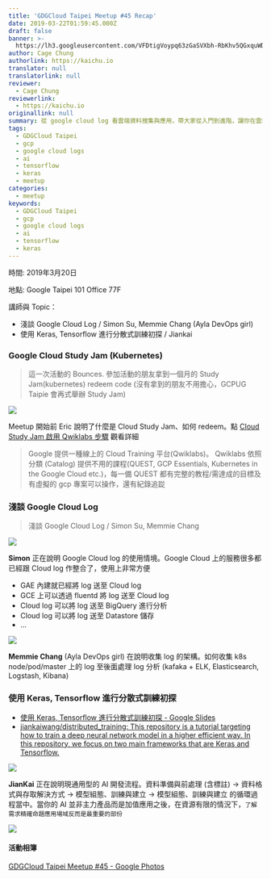 ```yaml
---
title: 'GDGCloud Taipei Meetup #45 Recap'
date: 2019-03-22T01:59:45.000Z
draft: false
banner: >-
  https://lh3.googleusercontent.com/VFDtigVoypq63zGaSVXbh-RbKhv5QGxquWDpJq4HAHGy6jgSqsEdBGIEX9JIrIaHgOdkalbStIMygqgHaGIOmK9CVGXbBQ39FU8sMhDuxO7WsJ5gDZdgoFNxmMeuf2DRNb9Dh9hof7uhSRUpAQde8MRv9rvSmHgHwzKW5WAUmWzyYXOIfwfBb1wV9PySHV65FOSCkU0No6gBbIY5x0JZcqzmlooTUWKAznmPQVzLmoa9q0k7iukQJETtrtbvBn-ROgpvtmSpiepvS7GAzCK7M90XJ5weU8Rej4B01ljvrV0irL1YSZJTFc_yGms8RJf_MyRVLHR_ukhdGV1WJFOdptIftN1pbxtPOZogRVByLlxwRz65sf_CQry05XS6DYlthjCRU-UafKecXpkNebg4sYb61LRkm6D-67mfSIapMQV0IRRhj_iS1NeUpALVmLaC33to91wiocrXP7jhnPfRKh9GKIE3QChVTe_MvsmhScIEkjVZKL1tEpogLqV1-aUOEtcIg75gvpsd6b2wIOe8ET3A6vEcXOyGIpLHCde3KNiPCv0AamBsbRDvXOcYLp76rlX0g77B3EYSzcPGhccYrfIuqFyXtuaA8T_4FoDEgYcSKN1TYFtaj9sk7r9ldXsO3dEXI6YJvJKbWHej7FfnDZkWsmu-H_z3qDbVlp2qCArUzwc5wuOUr3AZD_ZdKDz32wixr4e4lfrgFo9lzkjB2vMfSA=w1000-no-tmp.jpg
author: Cage Chung
authorlink: https://kaichu.io
translator: null
translatorlink: null
reviewer:
  - Cage Chung
reviewerlink:
  - https://kaichu.io
originallink: null
summary: 從 google cloud log 看雲端資料搜集與應用，帶大家從入門到進階，讓你在雲端管理你的資料！ / 從設計架構到實現方式，帶大家進入高效模型訓練。
tags:
  - GDGCloud Taipei
  - gcp
  - google cloud logs
  - ai
  - tensorflow
  - keras
  - meetup
categories:
  - meetup
keywords:
  - GDGCloud Taipei
  - gcp
  - google cloud logs
  - ai
  - tensorflow
  - keras
---
```


時間: 2019年3月20日

地點: Google Taipei 101 Office 77F

講師與 Topic：

- 淺談 Google Cloud Log / Simon Su, Memmie Chang (Ayla DevOps girl)
- 使用 Keras, Tensorflow 進行分散式訓練初探 / Jiankai


### Google Cloud Study Jam (Kubernetes)
> 這一次活動的 Bounces. 參加活動的朋友拿到一個月的 Study Jam(kubernetes) redeem code (沒有拿到的朋友不用擔心，GCPUG Taipie 會再式舉辦 Study Jam)

![](https://lh3.googleusercontent.com/UIbhiM58uYUZUPlRZJkEt6H1u5OZN5qyFRBQ2-bqMGY9PHxE5_Lw0awKZBp8M-Wx0jSR-9wx_asAwKAS3pkiM6VzdFp6dbJlfqWdQfTBbYL0XyTJ7doW8j5FgOeZcDuCSdhVGSBDawlosL27-NYyI93GDf4cSTp1qYoNwqa4detit9490hIcGBBDoBvCJxQ74E4ocnrOk4oftiPDbLGuatu03Og_zFgZMlxWP68OlmRK51h-Nsf3MiLb0c6P-et8x0EN9WHwUC9eqedtDj8wq2nfj0brbR0zNN0cD96nz06IVEp21pglSJwfbyrXEzMkm3n6DtTqiks4ztj4HES44hnmyFg79uO76WMrcDrE505c-ndnlg_tNi4cRvpnZYYX7X-u2JCOHWUjaQbaI_iYk1qxWDJ-T5CIoxc6kDWJ3qdtv2Sz3Oj3fKkUvaRtLnNuWfuJ74wOGpmreKRzyw-J7JaarBCJrgx3hTRH-_di_a4e4ud-FkI9r0ZJwXILC17feG_-KMsuwfG-bAVi5VEVoqHcjw0l_i4p_76fgcTT1x-tFzbLVN2zOjoGiyB8iRT_XMzELYJ5HJfruZJlUNQv__lF3wX0gfQqtNG40ZUD7EwUK52jEmaNZKCukVgr0UvGkrWvCPja0Xo4ToBiIa6SeMMrZhqY-p2f4Ipwbio5fAX1034tjw8UkI4ykwn3qqk_DyNuveoc4-bA1LlQu0kPnfMELg=w1000-no-tmp.jpg)

Meetup 開始前 Eric 說明了什麼是 Cloud Study Jam、如何 redeem。點 [Cloud Study Jam 啟用 Qwiklabs 步驟](https://bit.ly/csj-guide-zh) 觀看詳細

> Google 提供一種線上的 Cloud Training 平台(Qwiklabs)。 Qwiklabs 依照分類 (Catalog) 提供不用的課程(QUEST, GCP Essentials, Kubernetes in the Google Cloud etc.)，每一備 QUEST 都有完整的教程/需達成的目標及有虛擬的 gcp 專案可以操作，還有紀錄追踨

### 淺談 Google Cloud Log

> 淺談 Google Cloud Log / Simon Su, Memmie Chang

![](https://lh3.googleusercontent.com/h9yZfMDW4HkfFRLRJaLQ2doZVVcigv_9oXSBiTnDdmwFENesrfSckM94PzWpyVMajyFNB7WVAhGmNLnCH6O8xuy_L6oVl_yHQnjMV205PWkxpLSiTKZ-YpbqqAGGg2eRiVUCstD27LYLadItKmNDNqDCjkevEtvEK57qVxZ6sdUtmcIaXRUkR9tSELgr5z1lGjOSxKLDqnQeBcPpUizyWpbU4eCBoUjphQ-VITdjNxZDrh_6wqJALQZJpbGBqd4pmJwnkW49WziLNqZ1Hl87faAGXqcGVxgmZ0fn-HSeOHIoZxOQL52sNuYNMnNzmFz1kMlZWTEgDt20WVb_Cnkx9d4JbM8NPUD9ILo3hPgzkH6CGMIeETTYlYtOe5VWFnXL8V-A64VsZU_JnZKU0M8c_DAS281FCiBQoPKvWgyQVJ8ZNdlUFWJGI_YnBdiOP1psejAXjERvdQGE91e2wqA3I2mmUCcqMvYMkdj6fhPOli4-Gid5JmXy6aAzOO9DByhQspw26iNdC4FX5b39zQcBRSDQgLVRq7pL2q7bIa0WAQFedxelfEHEzZg4ZOeLXFC9_zOuvdmDte22jATyvkWQcjRyOr9cgbMjGFGmMgyzgU4sBpXtDXDCchtw3ksgphYxmUx71pqqV8JEoNAiUEJL_oEnovxvckrl4Nps0byr6FYr8PPqtyCoIjD4McontZlHh5eoTpeuKI5FjQfbxsEPGAySHw=w1000-no-tmp.jpg)

**Simon** 正在說明 Google Cloud log 的使用情境。Google Cloud 上的服務很多都已經跟 Cloud log 作整合了，使用上非常方便

- GAE 內建就已經將 log 送至 Cloud log
- GCE 上可以透過 fluentd 將 log 送至 Cloud log
- Cloud log 可以將 log 送至 BigQuery 進行分析
- Cloud log 可以將 log 送至 Datastore 儲存
- ...

![](https://lh3.googleusercontent.com/VFDtigVoypq63zGaSVXbh-RbKhv5QGxquWDpJq4HAHGy6jgSqsEdBGIEX9JIrIaHgOdkalbStIMygqgHaGIOmK9CVGXbBQ39FU8sMhDuxO7WsJ5gDZdgoFNxmMeuf2DRNb9Dh9hof7uhSRUpAQde8MRv9rvSmHgHwzKW5WAUmWzyYXOIfwfBb1wV9PySHV65FOSCkU0No6gBbIY5x0JZcqzmlooTUWKAznmPQVzLmoa9q0k7iukQJETtrtbvBn-ROgpvtmSpiepvS7GAzCK7M90XJ5weU8Rej4B01ljvrV0irL1YSZJTFc_yGms8RJf_MyRVLHR_ukhdGV1WJFOdptIftN1pbxtPOZogRVByLlxwRz65sf_CQry05XS6DYlthjCRU-UafKecXpkNebg4sYb61LRkm6D-67mfSIapMQV0IRRhj_iS1NeUpALVmLaC33to91wiocrXP7jhnPfRKh9GKIE3QChVTe_MvsmhScIEkjVZKL1tEpogLqV1-aUOEtcIg75gvpsd6b2wIOe8ET3A6vEcXOyGIpLHCde3KNiPCv0AamBsbRDvXOcYLp76rlX0g77B3EYSzcPGhccYrfIuqFyXtuaA8T_4FoDEgYcSKN1TYFtaj9sk7r9ldXsO3dEXI6YJvJKbWHej7FfnDZkWsmu-H_z3qDbVlp2qCArUzwc5wuOUr3AZD_ZdKDz32wixr4e4lfrgFo9lzkjB2vMfSA=w1000-no-tmp.jpg)

**Memmie Chang** (Ayla DevOps girl) 在說明收集 log 的架構。如何收集 k8s node/pod/master 上的 log 至後面處理 log 分析 (kafaka + ELK, Elasticsearch, Logstash, Kibana)

### 使用 Keras, Tensorflow 進行分散式訓練初探

- [使用 Keras, Tensorflow 進行分散式訓練初探 - Google Slides](https://docs.google.com/presentation/d/1I96h-rzGsVYx4A_hZF_sZbsi47SiRyOiR_Et90uHO4Q/edit#slide=id.p)
- [jiankaiwang/distributed_training: This repository is a tutorial targeting how to train a deep neural network model in a higher efficient way. In this repository, we focus on two main frameworks that are Keras and Tensorflow.](https://github.com/jiankaiwang/distributed_training)

![](https://lh3.googleusercontent.com/TJVWVAe7xQA0KqjJigJndyPfm5zSrALPmeb_dymVe2viFII7vSTUnHnnNB6o4mk4-liTMxy4nPn2je3zjnUqKCtsARNsqh_ekV7aEg6ElwUhtZJCyDN_3_Q2w2I4S8vf4GDgHqpukL-N4rb3zh-i6fPdH74Y9XpKuw7ifW9gzRMRNAbcpbcknTm6dsdnSkTrqoD93FJ1NwJd5zUcZbjYeccxhac3751OIfFVW65NSBZHIoZzcKqVCcDEkRlkpnUt8NIdfo47hk_7WxMBhxMgCsSFJelw5a-_kUPlDY_DgykdQLIjXoQbHVQ8J0qH8sTkH5frkKMxWW70Q90WqhuzUkByUbaKwgE8JB4as_f5LsxhFZ1JBb4pT8w7kKDMqm_pUNdwwArPEquOgNK4vE1ELfPw-3ziTCj1VnM6EDmSsdIe9EdXF0d7fVym_jJMBP_mRZdF-fY-CQLWWV5vyevGz9odTGIWd0_fvqBeJ_ZXaUicErSYlqyuWEC_-sD_clW1i40my-UjaG6c22Qc6YvtbAYRrU8XS_TW7xejchPQun46BZfSficSOpLgHst0vF6XeJDEqjPYfrZg4ltD2pzbTTIpz-ug6fUeLJp3VR6TlWt9XLRpFc7quvXaY7_sw7GfGEx9t6x-4vnyhA7zE7fCrzJwRx2sx99_PwTgDd7fME3Mnk6WoruHbrgGPlZvHGodpNIXFkRmTAYEaEHj1lvtY6Mdwg=w1000-no-tmp.jpg)

**JianKai** 正在說明現通用型的 AI 開發流程。資料準備與前處理 (含標註) → 資料格式與存取解決方式 → 模型組態、訓練與建立 → 模型組態、訓練與建立 的循環過程當中。當你的 AI 並非主力產品而是加值應用之後，在資源有限的情況下，`了解需求精確命題應用場域反而是最重要的部份`

![](https://lh3.googleusercontent.com/osF0loB1fa98qWRnkWb1e54YT5ulGRMvtqqGEwQ_Gq087_RLVnO_vCiumBQvn-CAiUxTERmZ8cQR9c4e5wiSf2wBZYLs3OUdhqOqBbzpjwbAxrHbggp3Mde4na-wu0YSvWsW8-jVp3KN4Gonmw9QI-Y4ka3WuFbIfAKpF5J09hbyFYA4HVc2pYihUe5kA6_bhoZcuWN8riEALV_ZB1GsQnHIUOJcanplN2l44btKhz3OiYJSFFa3CUjj-GDZuyqJ05xNvjdS0-Jq0Cd4dZG4DdSL1Lheti2YArc7oldahi9H_qbzdSCMqJKaYdZhd_0ts_wIL8ZrPVVnqRUkROX03DclAeCDG3XRJeNOXfdS9ibiF0OE_CtBBOGbks2A-An1-32CQqAn6KXec21MEGv0um3BhsJwNTAnUl1Vlw8wMTuuveaMAqJVUnj4R29l_ebPdRbjCBQqkQglhlcYJy7ZmB4rrR_eolOIcaDud9cS9fIypNn02s_cD2_sHNPXGxwUE7l3K7ycnTrhpQZiA5y11LwUcaLgRY7GfQiv7Ek73wBsqPQSdQBzw7W-ZbjM2ICJdY57eB4YvDhVIn-dwgTYEzmRxLIEhZJLbB3UOuVyUzdoYokKlEStcgbCE9pc_aMjOwZmXvnL6knYqXoXGybvFMQvLfanyRsN96iv3nRBy2QQNkDjGlhyk3Yx2cSNixbxIfXnZjCRN2t99dL0p_6OAJmMQg=w1000-no-tmp.jpg)

#### 活動相簿

[GDGCloud Taipei Meetup #45 - Google Photos](https://photos.google.com/share/AF1QipMrRaI5ficPnqUB99VWeFqHteqJetEbjvpMOZlhgE6C_Rexlswfo4TYUZ9ON4HcYg?key=dzdyQVlnaEFnSkk0WDZqdU4yb1BlQkdUekZhQU5B)